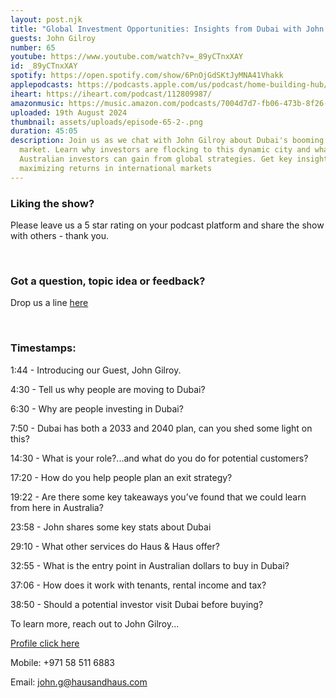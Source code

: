 ```yaml
---
layout: post.njk
title: "Global Investment Opportunities: Insights from Dubai with John Gilroy"
guests: John Gilroy
number: 65
youtube: https://www.youtube.com/watch?v=_89yCTnxXAY
id: _89yCTnxXAY
spotify: https://open.spotify.com/show/6PnOjGdSKtJyMNA41Vhakk
applepodcasts: https://podcasts.apple.com/us/podcast/home-building-hub/id1681936589
iheart: https://iheart.com/podcast/112809987/
amazonmusic: https://music.amazon.com/podcasts/7004d7d7-fb06-473b-8f26-8ce9992cac11
uploaded: 19th August 2024
thumbnail: assets/uploads/episode-65-2-.png
duration: 45:05
description: Join us as we chat with John Gilroy about Dubai's booming property
  market. Learn why investors are flocking to this dynamic city and what
  Australian investors can gain from global strategies. Get key insights into
  maximizing returns in international markets
---
```

### Liking the show?

Please leave us a 5 star rating on your podcast platform and share the show with others - thank you.

<br>

### Got a question, topic idea or feedback?

Drop us a line <a href="/contact" id="contact-us" target="_blank">here</a>

<br>

### Timestamps:

1:44 - Introducing our Guest, John Gilroy.

4:30 - Tell us why people are moving to Dubai?

6:30 - Why are people investing in Dubai?

7:50 - Dubai has both a 2033 and 2040 plan, can you shed some light on this?

14:30 - What is your role?...and what do you do for potential customers?

17:20 - How do you help people plan an exit strategy?

19:22 - Are there some key takeaways you’ve found that we could learn from here in Australia?

23:58 - John shares some key stats about Dubai 

29:10 - What other services do Haus & Haus offer? 

32:55 - What is the entry point in Australian dollars to buy in Dubai?

37:06 - How does it work with tenants, rental income and tax? 

38:50 - Should a potential investor visit Dubai before buying? 



To learn more, reach out to John Gilroy...

[Profile click here](https://www.hausandhaus.com/about-us/our-team/john-gilroy/)

Mobile: +971 58 511 6883

Email: john.g@hausandhaus.com